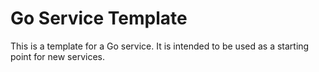 # Go Service Template

This is a template for a Go service. It is intended to be used as a starting point for new services.
